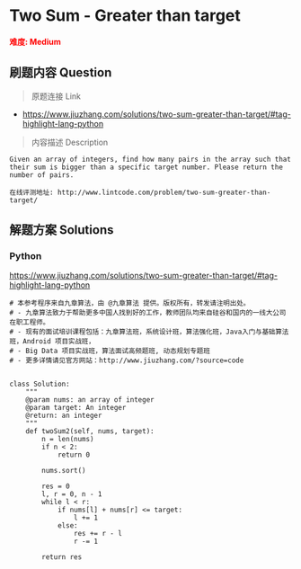 # Two Sum - Greater than target

**<font color=red>难度: Medium</font>**

## 刷题内容 Question

> 原题连接 Link

* https://www.jiuzhang.com/solutions/two-sum-greater-than-target/#tag-highlight-lang-python

> 内容描述 Description

```
Given an array of integers, find how many pairs in the array such that their sum is bigger than a specific target number. Please return the number of pairs.

在线评测地址: http://www.lintcode.com/problem/two-sum-greater-than-target/
```
## 解题方案 Solutions
### Python

https://www.jiuzhang.com/solutions/two-sum-greater-than-target/#tag-highlight-lang-python

```
# 本参考程序来自九章算法，由 @九章算法 提供。版权所有，转发请注明出处。
# - 九章算法致力于帮助更多中国人找到好的工作，教师团队均来自硅谷和国内的一线大公司在职工程师。
# - 现有的面试培训课程包括：九章算法班，系统设计班，算法强化班，Java入门与基础算法班，Android 项目实战班，
# - Big Data 项目实战班，算法面试高频题班, 动态规划专题班
# - 更多详情请见官方网站：http://www.jiuzhang.com/?source=code


class Solution:
    """
    @param nums: an array of integer
    @param target: An integer
    @return: an integer
    """
    def twoSum2(self, nums, target):
        n = len(nums)
        if n < 2:
            return 0
        
        nums.sort()
        
        res = 0
        l, r = 0, n - 1
        while l < r:
            if nums[l] + nums[r] <= target:
                l += 1
            else:
                res += r - l
                r -= 1
                
        return res
```

